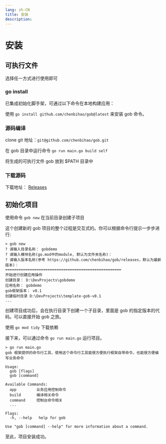 ```yaml
---
lang: zh-CN
title: 安装
description: 
---
```


# 安装

## 可执行文件

选择任一方式进行使用即可

### go install

已集成初始化脚手架，可通过以下命令在本地构建应用：

使用 `go install github.com/chenbihao/gob@latest` 来安装 gob 命令。

### 源码编译

clone git 地址：`git@github.com/chenbihao/gob.git`

在 gob 目录中运行命令 `go run main.go build self`

将生成的可执行文件 gob 放到 $PATH 目录中

### 下载源码

下载地址： [Releases](https://github.com/chenbihao/gob/releases)

## 初始化项目

使用命令 `gob new` 在当前目录创建子项目

这个创建新的 gob 项目的整个过程是交互式的。你可以根据命令行提示一步步进行:

```shell
> gob new
? 请输入目录名称： gobdemo
? 请输入模块名称(go.mod中的module, 默认为文件夹名称)：
? 请输入版本名称(参考 https://github.com/chenbihao/gob/releases，默认为最新版本)：
====================================================
开始进行创建应用操作
创建目录： D:\DevProjects\gobdemo
应用名称： gobdemo
gob框架版本： v0.1
创建临时目录 D:\DevProjects\template-gob-v0.1
...
```

创建项目成功后，会在执行目录下创建一个子目录，里面是 gob 的指定版本的代码。可以直接开始 gob 之旅。

使用 `go mod tidy` 下载依赖

接下来，可以通过命令 `go run main.go` 运行项目。

```shell
> go run main.go
gob 框架提供的命令行工具，使用这个命令行工具能很方便执行框架自带命令，也能很方便编写业务命令

Usage:
  gob [flags]
  gob [command]

Available Commands:
  app         业务应用控制命令
  build       编译相关命令
  command     控制台命令相关
  ...

Flags:
  -h, --help   help for gob

Use "gob [command] --help" for more information about a command.
```

至此，项目安装成功。

